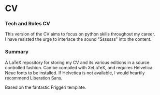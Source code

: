 CV
==

### Tech and Roles CV
This version of the CV aims to focus on python skills throughout my career. I have resisted the urge to interlace the sound "Sssssss" into the content.

### Summary
A LaTeX repository for storing my CV and its various editions in a source controlled fashion. Can be compiled with XeLaTeX, and requires Helvetica Neue fonts to be installed. If Helvetica is not available, I would heartily recommend Liberation Sans.

Based on the fantastic Friggeri template.
